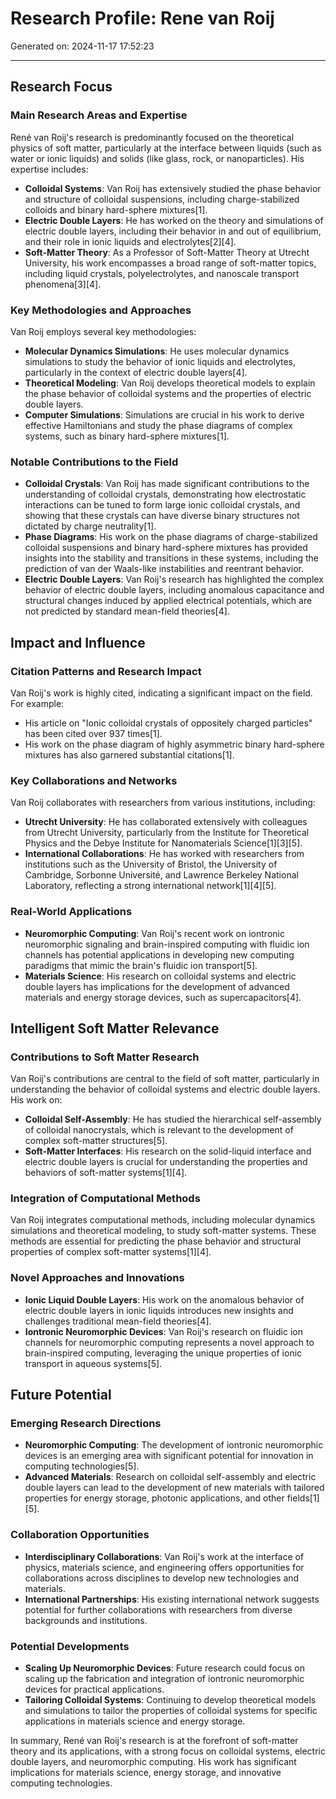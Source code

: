 # Research Profile: Rene van Roij

Generated on: 2024-11-17 17:52:23

---

## Research Focus

### Main Research Areas and Expertise
René van Roij's research is predominantly focused on the theoretical physics of soft matter, particularly at the interface between liquids (such as water or ionic liquids) and solids (like glass, rock, or nanoparticles). His expertise includes:

- **Colloidal Systems**: Van Roij has extensively studied the phase behavior and structure of colloidal suspensions, including charge-stabilized colloids and binary hard-sphere mixtures[1].
- **Electric Double Layers**: He has worked on the theory and simulations of electric double layers, including their behavior in and out of equilibrium, and their role in ionic liquids and electrolytes[2][4].
- **Soft-Matter Theory**: As a Professor of Soft-Matter Theory at Utrecht University, his work encompasses a broad range of soft-matter topics, including liquid crystals, polyelectrolytes, and nanoscale transport phenomena[3][4].

### Key Methodologies and Approaches
Van Roij employs several key methodologies:

- **Molecular Dynamics Simulations**: He uses molecular dynamics simulations to study the behavior of ionic liquids and electrolytes, particularly in the context of electric double layers[4].
- **Theoretical Modeling**: Van Roij develops theoretical models to explain the phase behavior of colloidal systems and the properties of electric double layers.
- **Computer Simulations**: Simulations are crucial in his work to derive effective Hamiltonians and study the phase diagrams of complex systems, such as binary hard-sphere mixtures[1].

### Notable Contributions to the Field
- **Colloidal Crystals**: Van Roij has made significant contributions to the understanding of colloidal crystals, demonstrating how electrostatic interactions can be tuned to form large ionic colloidal crystals, and showing that these crystals can have diverse binary structures not dictated by charge neutrality[1].
- **Phase Diagrams**: His work on the phase diagrams of charge-stabilized colloidal suspensions and binary hard-sphere mixtures has provided insights into the stability and transitions in these systems, including the prediction of van der Waals-like instabilities and reentrant behavior.
- **Electric Double Layers**: Van Roij's research has highlighted the complex behavior of electric double layers, including anomalous capacitance and structural changes induced by applied electrical potentials, which are not predicted by standard mean-field theories[4].

## Impact and Influence

### Citation Patterns and Research Impact
Van Roij's work is highly cited, indicating a significant impact on the field. For example:
- His article on "Ionic colloidal crystals of oppositely charged particles" has been cited over 937 times[1].
- His work on the phase diagram of highly asymmetric binary hard-sphere mixtures has also garnered substantial citations[1].

### Key Collaborations and Networks
Van Roij collaborates with researchers from various institutions, including:
- **Utrecht University**: He has collaborated extensively with colleagues from Utrecht University, particularly from the Institute for Theoretical Physics and the Debye Institute for Nanomaterials Science[1][3][5].
- **International Collaborations**: He has worked with researchers from institutions such as the University of Bristol, the University of Cambridge, Sorbonne Université, and Lawrence Berkeley National Laboratory, reflecting a strong international network[1][4][5].

### Real-World Applications
- **Neuromorphic Computing**: Van Roij's recent work on iontronic neuromorphic signaling and brain-inspired computing with fluidic ion channels has potential applications in developing new computing paradigms that mimic the brain's fluidic ion transport[5].
- **Materials Science**: His research on colloidal systems and electric double layers has implications for the development of advanced materials and energy storage devices, such as supercapacitors[4].

## Intelligent Soft Matter Relevance

### Contributions to Soft Matter Research
Van Roij's contributions are central to the field of soft matter, particularly in understanding the behavior of colloidal systems and electric double layers. His work on:
- **Colloidal Self-Assembly**: He has studied the hierarchical self-assembly of colloidal nanocrystals, which is relevant to the development of complex soft-matter structures[5].
- **Soft-Matter Interfaces**: His research on the solid-liquid interface and electric double layers is crucial for understanding the properties and behaviors of soft-matter systems[1][4].

### Integration of Computational Methods
Van Roij integrates computational methods, including molecular dynamics simulations and theoretical modeling, to study soft-matter systems. These methods are essential for predicting the phase behavior and structural properties of complex soft-matter systems[1][4].

### Novel Approaches and Innovations
- **Ionic Liquid Double Layers**: His work on the anomalous behavior of electric double layers in ionic liquids introduces new insights and challenges traditional mean-field theories[4].
- **Iontronic Neuromorphic Devices**: Van Roij's research on fluidic ion channels for neuromorphic computing represents a novel approach to brain-inspired computing, leveraging the unique properties of ionic transport in aqueous systems[5].

## Future Potential

### Emerging Research Directions
- **Neuromorphic Computing**: The development of iontronic neuromorphic devices is an emerging area with significant potential for innovation in computing technologies[5].
- **Advanced Materials**: Research on colloidal self-assembly and electric double layers can lead to the development of new materials with tailored properties for energy storage, photonic applications, and other fields[1][5].

### Collaboration Opportunities
- **Interdisciplinary Collaborations**: Van Roij's work at the interface of physics, materials science, and engineering offers opportunities for collaborations across disciplines to develop new technologies and materials.
- **International Partnerships**: His existing international network suggests potential for further collaborations with researchers from diverse backgrounds and institutions.

### Potential Developments
- **Scaling Up Neuromorphic Devices**: Future research could focus on scaling up the fabrication and integration of iontronic neuromorphic devices for practical applications.
- **Tailoring Colloidal Systems**: Continuing to develop theoretical models and simulations to tailor the properties of colloidal systems for specific applications in materials science and energy storage.

In summary, René van Roij's research is at the forefront of soft-matter theory and its applications, with a strong focus on colloidal systems, electric double layers, and neuromorphic computing. His work has significant implications for materials science, energy storage, and innovative computing technologies.